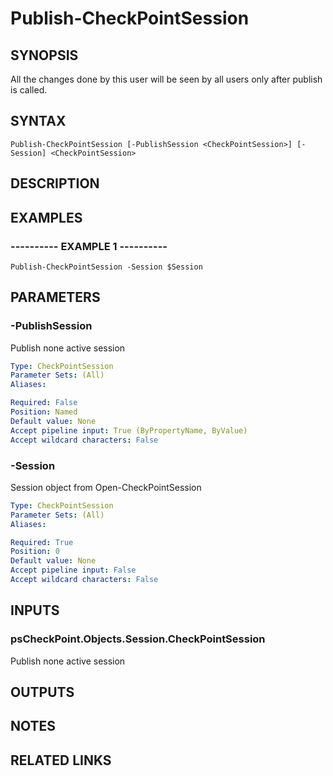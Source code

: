 # Publish-CheckPointSession

## SYNOPSIS
All the changes done by this user will be seen by all users only after publish is called.

## SYNTAX

```
Publish-CheckPointSession [-PublishSession <CheckPointSession>] [-Session] <CheckPointSession>
```

## DESCRIPTION

## EXAMPLES

### ----------  EXAMPLE 1  ----------
```
Publish-CheckPointSession -Session $Session
```

## PARAMETERS

### -PublishSession
Publish none active session

```yaml
Type: CheckPointSession
Parameter Sets: (All)
Aliases: 

Required: False
Position: Named
Default value: None
Accept pipeline input: True (ByPropertyName, ByValue)
Accept wildcard characters: False
```

### -Session
Session object from Open-CheckPointSession

```yaml
Type: CheckPointSession
Parameter Sets: (All)
Aliases: 

Required: True
Position: 0
Default value: None
Accept pipeline input: False
Accept wildcard characters: False
```

## INPUTS

### psCheckPoint.Objects.Session.CheckPointSession
Publish none active session

## OUTPUTS

## NOTES

## RELATED LINKS

